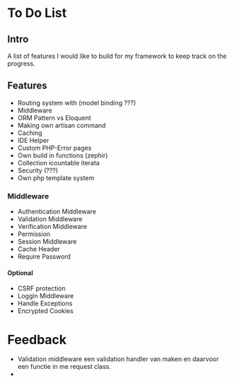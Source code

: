 # To Do List

## Intro
A list of features I would like to build for my framework to keep track on the progress.

## Features
- Routing system with (model binding ???)
- Middleware
- ORM Pattern vs Eloquent
- Making own artisan command
- Caching
- IDE Helper
- Custom PHP-Error pages
- Own build in functions (zephir)
- Collection icountable iterata
- Security (???)
- Own php template system

### Middleware
- Authentication Middleware
- Validation Middleware
- Verification Middleware
- Permission
- Session Middleware
- Cache Header
- Require Password

#### Optional
- CSRF protection
- Loggin Middleware
- Handle Exceptions
- Encrypted Cookies

# Feedback
- Validation middleware een validation handler van maken en daarvoor een functie in me request class.
- 